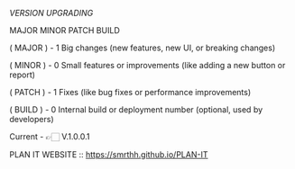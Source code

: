 *VERSION UPGRADING*

MAJOR MINOR PATCH BUILD

( MAJOR ) - 1	Big changes (new features, new UI, or breaking changes)

( MINOR ) - 0	Small features or improvements (like adding a new button or report)

( PATCH ) -	1	 Fixes (like bug fixes or performance improvements)

( BUILD ) - 	0	 Internal build or deployment number (optional, used by developers)

Current - 👉🏻 V.1.0.0.1

PLAN IT WEBSITE :: https://smrthh.github.io/PLAN-IT
